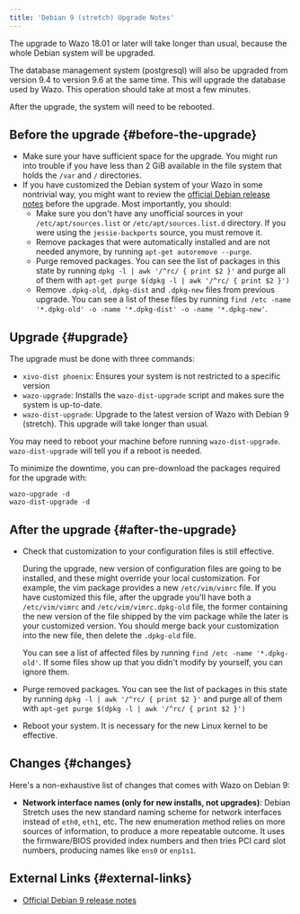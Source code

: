 ```yaml
---
title: 'Debian 9 (stretch) Upgrade Notes'
---
```


The upgrade to Wazo 18.01 or later will take longer than usual, because the whole Debian system will
be upgraded.

The database management system (postgresql) will also be upgraded from version 9.4 to version 9.6 at
the same time. This will upgrade the database used by Wazo. This operation should take at most a few
minutes.

After the upgrade, the system will need to be rebooted.

## Before the upgrade {#before-the-upgrade}

- Make sure your have sufficient space for the upgrade. You might run into trouble if you have less
  than 2 GiB available in the file system that holds the `/var` and `/` directories.
- If you have customized the Debian system of your Wazo in some nontrivial way, you might want to
  review the [official Debian release notes](https://www.debian.org/releases/stretch/releasenotes)
  before the upgrade. Most importantly, you should:
  - Make sure you don't have any unofficial sources in your `/etc/apt/sources.list` or
    `/etc/apt/sources.list.d` directory. If you were using the `jessie-backports` source, you must
    remove it.
  - Remove packages that were automatically installed and are not needed anymore, by running
    `apt-get autoremove --purge`.
  - Purge removed packages. You can see the list of packages in this state by running
    `dpkg -l | awk '/^rc/ { print $2 }'` and purge all of them with
    `apt-get purge $(dpkg -l | awk '/^rc/ { print $2 }')`
  - Remove `.dpkg-old`, `.dpkg-dist` and `.dpkg-new` files from previous upgrade. You can see a list
    of these files by running
    `find /etc -name '*.dpkg-old' -o -name '*.dpkg-dist' -o -name '*.dpkg-new'`.

## Upgrade {#upgrade}

The upgrade must be done with three commands:

- `xivo-dist phoenix`: Ensures your system is not restricted to a specific version
- `wazo-upgrade`: Installs the `wazo-dist-upgrade` script and makes sure the system is up-to-date.
- `wazo-dist-upgrade`: Upgrade to the latest version of Wazo with Debian 9 (stretch). This upgrade
  will take longer than usual.

You may need to reboot your machine before running `wazo-dist-upgrade`. `wazo-dist-upgrade` will
tell you if a reboot is needed.

To minimize the downtime, you can pre-download the packages required for the upgrade with:

```shell
wazo-upgrade -d
wazo-dist-upgrade -d
```

## After the upgrade {#after-the-upgrade}

- Check that customization to your configuration files is still effective.

  During the upgrade, new version of configuration files are going to be installed, and these might
  override your local customization. For example, the vim package provides a new `/etc/vim/vimrc`
  file. If you have customized this file, after the upgrade you'll have both a `/etc/vim/vimrc` and
  `/etc/vim/vimrc.dpkg-old` file, the former containing the new version of the file shipped by the
  vim package while the later is your customized version. You should merge back your customization
  into the new file, then delete the `.dpkg-old` file.

  You can see a list of affected files by running `find /etc -name '*.dpkg-old'`. If some files show
  up that you didn't modify by yourself, you can ignore them.

- Purge removed packages. You can see the list of packages in this state by running
  `dpkg -l | awk '/^rc/ { print $2 }'` and purge all of them with
  `apt-get purge $(dpkg -l | awk '/^rc/ { print $2 }')`
- Reboot your system. It is necessary for the new Linux kernel to be effective.

## Changes {#changes}

Here's a non-exhaustive list of changes that comes with Wazo on Debian 9:

- **Network interface names (only for new installs, not upgrades)**: Debian Stretch uses the new
  standard naming scheme for network interfaces instead of `eth0`, `eth1`, etc. The new enumeration
  method relies on more sources of information, to produce a more repeatable outcome. It uses the
  firmware/BIOS provided index numbers and then tries PCI card slot numbers, producing names like
  `ens0` or `enp1s1`.

## External Links {#external-links}

- [Official Debian 9 release notes](https://www.debian.org/releases/stretch/releasenotes)
